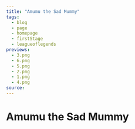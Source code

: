 ```yaml
---
title: "Amumu the Sad Mummy"
tags:
  - blog
  - page
  - homepage
  - firstStage
  - leagueoflegends
previews:
  - 3.png
  - 6.png
  - 5.png
  - 2.png
  - 1.png
  - 4.png
source:
---
```


# Amumu the Sad Mummy
